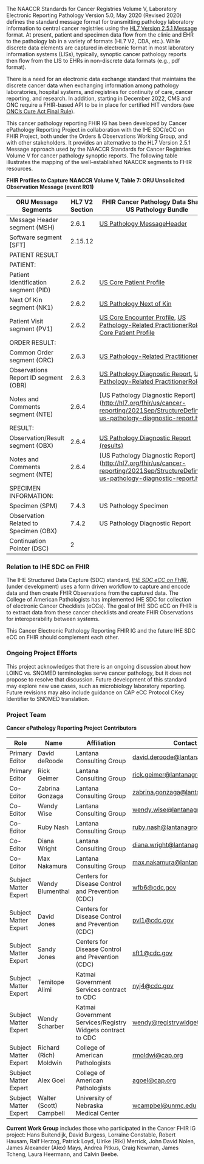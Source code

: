 The NAACCR Standards for Cancer Registries Volume V, Laboratory Electronic Reporting Pathology Version 5.0, May 2020 (Revised 2020) defines the standard message format for transmitting pathology laboratory information to central cancer registries using the [HL7 Version 2.5.1 Message](http://www.hl7.org/implement/standards/product_brief.cfm?product_id=144) format. At present, patient and specimen data flow from the clinic and EHR to the pathology lab in a variety of formats (HL7 V2, CDA, etc.). While discrete data elements are captured in electronic format in most laboratory information systems (LISs), typically, synoptic cancer pathology reports then flow from the LIS to EHRs in non-discrete data formats (e.g., pdf format). 

There is a need for an electronic data exchange standard that maintains the discrete cancer data when exchanging information among pathology laboratories, hospital systems, and registries for continuity of care, cancer reporting, and research. In addition, starting in December 2022, CMS and ONC require a FHIR-based API to be in place for certified HIT vendors (see [ONC’s Cure Act Final Rule](https://www.healthit.gov/curesrule/download)). 

This cancer pathology reporting FHIR IG has been developed by Cancer ePathology Reporting Project in collaboration with the IHE SDC/eCC on FHIR Project, both under the Orders & Observations Working Group, and with other stakeholders. It provides an alternative to the HL7 Version 2.5.1 Message approach used by the NAACCR Standards for Cancer Registries Volume V for cancer pathology synoptic reports. The following table illustrates the mapping of the well-established NAACCR segments to FHIR resources.

**FHIR Profiles to Capture NAACCR Volume V, Table 7: ORU Unsolicited Observation Message (event R01)**

| ORU Message Segments |  HL7 V2 Section  |   FHIR Cancer Pathology Data Sharing: US Pathology Bundle |
| -------- | -------- | -------- |
| Message Header segment (MSH) | 2.6.1 | [US Pathology MessageHeader](http://hl7.org/fhir/us/cancer-reporting/2021Sep/StructureDefinition-us-pathology-message-header.html) |
| Software segment [SFT] | 2.15.12 | |
| PATIENT RESULT |  |
|   PATIENT: |  |
|      Patient Identification segment (PID) | 2.6.2 | [US Core Patient Profile](http://hl7.org/fhir/us/core/StructureDefinition-us-core-patient.html) |
|      Next Of Kin segment (NK1) | 2.6.2 | [US Pathology Next of Kin](http://hl7.org/fhir/us/cancer-reporting/2021Sep/StructureDefinition-us-pathology-next-of-kin.html) |
|      Patient Visit segment (PV1) | 2.6.2 | [US Core Encounter Profile](https://www.hl7.org/fhir/us/core/StructureDefinition-us-core-encounter.html), [US Pathology-Related PractitionerRole](http://hl7.org/fhir/us/cancer-reporting/2021Sep/StructureDefinition-us-pathology-related-practitioner-role.html), [US Core Patient Profile](https://www.hl7.org/fhir/us/core/StructureDefinition-us-core-patient.html)|
|   ORDER RESULT: |  |
|      Common Order segment (ORC) | 2.6.3 | [US Pathology-Related PractitionerRole](http://hl7.org/fhir/us/cancer-reporting/2021Sep/StructureDefinition-us-pathology-related-practitioner-role.html) |
|      Observations Report ID segment (OBR) | 2.6.3 | [US Pathology Diagnostic Report](http://hl7.org/fhir/us/cancer-reporting/2021Sep/StructureDefinition-us-pathology-diagnostic-report.html), [US Pathology-Related PractitionerRole](http://hl7.org/fhir/us/cancer-reporting/2021Sep/StructureDefinition-us-pathology-related-practitioner-role.html) |
|      Notes and Comments segment (NTE) | 2.6.4 | [US Pathology Diagnostic Report] (http://hl7.org/fhir/us/cancer-reporting/2021Sep/StructureDefinition-us-pathology-diagnostic-report.html)|
|      RESULT: |  |
|         Observation/Result segment (OBX) | 2.6.4 | [US Pathology Diagnostic Report (results)](http://hl7.org/fhir/us/cancer-reporting/2021Sep/StructureDefinition-us-pathology-diagnostic-report.html) |
|         Notes and Comments segment (NTE) | 2.6.4 | [US Pathology Diagnostic Report] (http://hl7.org/fhir/us/cancer-reporting/2021Sep/StructureDefinition-us-pathology-diagnostic-report.html)|
|      SPECIMEN INFORMATION: |  |
|         Specimen (SPM) | 7.4.3 | US Pathology Specimen |
|         Observation Related to Specimen (OBX) | 7.4.2 | US Pathology Diagnostic Report |
| Continuation Pointer (DSC) | 2 | 


### Relation to IHE SDC on FHIR

The IHE Structured Data Capture (SDC) standard, [*IHE SDC eCC on FHIR*](https://build.fhir.org/ig/HL7/ihe-sdc-ecc-on-fhir/branches/master/index.html), (under development) uses a form driven workflow to capture and encode data and then create FHIR Observations from the captured data. The College of American Pathologists has implemented IHE SDC for collection of electronic Cancer Checklists (eCCs). The goal of IHE SDC eCC on FHIR is to extract data from these cancer checklists and create FHIR Observations for interoperability between systems.

This Cancer Electronic Pathology Reporting FHIR IG and the future IHE SDC eCC on FHIR should complement each other.

### Ongoing Project Efforts
This project acknowledges that there is an ongoing discussion about how LOINC vs. SNOMED terminologies serve cancer pathology, but it does not propose to resolve that discussion. Future development of this standard may explore new use cases, such as microbiology laboratory reporting. Future revisions may also include guidance on CAP eCC Protocol CKey Identifier to SNOMED translation.  

### Project Team
**Cancer ePathology Reporting Project Contributors**

| Role | Name | Affiliation | Contact |
| -------- | -------- | -------- | -------- |
| Primary Editor | David deRoode | Lantana Consulting Group | david.deroode@lantanagroup.com|
| Primary Editor | Rick Geimer | Lantana Consulting Group | rick.geimer@lantanagroup.com|
| Co-Editor | Zabrina Gonzaga | Lantana Consulting Group | zabrina.gonzaga@lantanagroup.com|
| Co-Editor | Wendy Wise | Lantana Consulting Group | wendy.wise@lantanagroup.com|
| Co-Editor | Ruby Nash | Lantana Consulting Group | ruby.nash@lantanagroup.com|
| Co-Editor | Diana Wright | Lantana Consulting Group | diana.wright@lantanagroup.com|
| Co-Editor | Max Nakamura | Lantana Consulting Group | max.nakamura@lantanagroup.com|
| Subject Matter Expert | Wendy Blumenthal | Centers for Disease Control and Prevention (CDC) | wfb6@cdc.gov|
| Subject Matter Expert | David Jones | Centers for Disease Control and Prevention (CDC) | pvl1@cdc.gov|
| Subject Matter Expert | Sandy Jones | Centers for Disease Control and Prevention (CDC) | sft1@cdc.gov|
| Subject Matter Expert | Temitope Alimi | Katmai Government Services contract to CDC | nyj4@cdc.gov|
| Subject Matter Expert | Wendy Scharber | Katmai Government Services/Registry Widgets contract to CDC | wendy@registrywidgets.com|
| Subject Matter Expert | Richard (Rich) Moldwin | College of American Pathologists | rmoldwi@cap.org|
| Subject Matter Expert | Alex Goel | College of American Pathologists | agoel@cap.org|
| Subject Matter Expert | Walter (Scott) Campbell | University of Nebraska Medical Center | wcampbel@unmc.edu |

**Current Work Group** includes those who participated in the Cancer FHIR IG project: Hans Buitendijk, David Burgess, Lorraine Constable, Robert Hausam, Ralf Herzog, Patrick Loyd, Ulrike (Riki) Merrick, John David Nolen, James Alexander (Alex) Mays, Andrea Pitkus, Craig Newman, James Tcheng, Laura Heermann, and Calvin Beebe. 